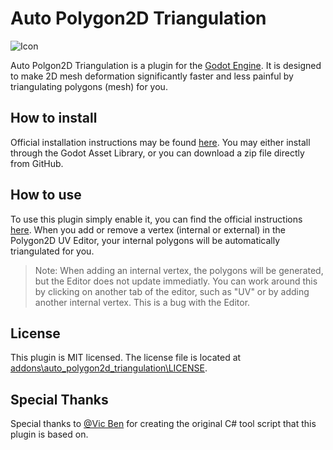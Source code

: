 # Auto Polygon2D Triangulation

![Icon](https://raw.githubusercontent.com/dweremeichik/godot_autopoly_plugin/main/asset_lib/asset_lib_icon.png)

Auto Polgon2D Triangulation is a plugin for the [Godot Engine](https://godotengine.org). 
It is designed to make 2D mesh deformation significantly faster and less painful by triangulating polygons (mesh) for you.

## How to install

Official installation instructions may be found [here](https://docs.godotengine.org/en/stable/tutorials/plugins/editor/installing_plugins.html#installing-a-plugin).
You may either install through the Godot Asset Library, or you can download a zip file directly from GitHub.

## How to use

To use this plugin simply enable it, you can find the official instructions [here](https://docs.godotengine.org/en/stable/tutorials/plugins/editor/installing_plugins.html#enabling-a-plugin).
When you add or remove a vertex (internal or external) in the Polygon2D UV Editor, your internal polygons will be automatically triangulated for you.

> Note: When adding an internal vertex, the polygons will be generated, but the Editor does not update immediatly. 
You can work around this by clicking on another tab of the editor, such as "UV" or by adding another internal vertex.  This is a bug with the Editor.


## License

This plugin is MIT licensed. The license file is located at [addons\auto_polygon2d_triangulation\LICENSE](https://github.com/dweremeichik/godot_autopoly_plugin/blob/main/addons/auto_polygon2d_triangulation/LICENSE).

## Special Thanks

Special thanks to [@Vic Ben](https://www.youtube.com/watch?v=liV5wLA_R1k) for creating the original C# tool script that this plugin is based on.
